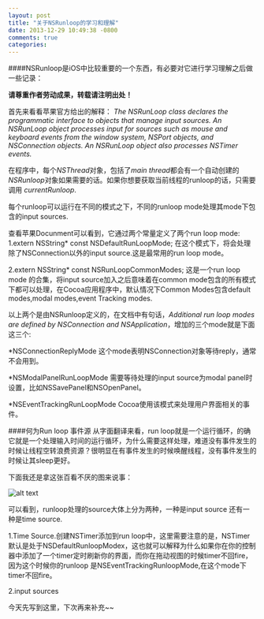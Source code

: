 ```yaml
---
layout: post
title: "关于NSRunloop的学习和理解"
date: 2013-12-29 10:49:38 -0800
comments: true
categories: 
---
```


####NSRunloop是iOS中比较重要的一个东西，有必要对它进行学习理解之后做一些记录：


<!-- more -->

**请尊重作者劳动成果，转载请注明出处！**

首先来看看苹果官方给出的解释：
*The NSRunLoop class declares the programmatic interface to objects that manage input sources. An NSRunLoop object processes input for sources such as mouse and keyboard events from the window system, NSPort objects, and NSConnection objects. An NSRunLoop object also processes NSTimer events.*

在程序中，每个*NSThread*对象，包括了*main thread*都会有一个自动创建的*NSRunloop*对象如果需要的话。如果你想要获取当前线程的runloop的话，只需要调用 *currentRunloop*.

每个runloop可以运行在不同的模式之下，不同的runloop mode处理其mode下包含的input sources.


查看苹果Docunment可以看到，它通过两个常量定义了两个run loop mode:
1.extern NSString* const NSDefaultRunLoopMode;
在这个模式下，将会处理除了NSConnection以外的input source.这是最常用的run loop mode。

2.extern NSString* const NSRunLoopCommonModes;
这是一个run loop mode 的合集，将input source加入之后意味着在common mode包含的所有模式下都可以处理，在Cocoa应用程序中，默认情况下Common Modes包含default modes,modal modes,event Tracking modes.

以上两个是由NSRunloop定义的，在文档中有句话，*Additional run loop modes are defined by NSConnection and NSApplication*，增加的三个mode就是下面这三个:

*NSConnectionReplyMode
这个mode表明NSConnection对象等待reply，通常不会用到。

*NSModalPanelRunLoopMode
需要等待处理的input source为modal panel时设置，比如NSSavePanel和NSOpenPanel。

*NSEventTrackingRunLoopMode
Cocoa使用该模式来处理用户界面相关的事件。

####何为Run loop 事件源
从字面翻译来看，run loop就是一个运行循环，的确它就是一个处理输入时间的运行循环，为什么需要这样处理，难道没有事件发生的时候让线程空转浪费资源？很明显在有事件发生的时候唤醒线程，没有事件发生的时候让其sleep更好。

下面我还是拿这张百看不厌的图来说事：

![alt text](https://developer.apple.com/library/mac/documentation/cocoa/conceptual/Multithreading/Art/runloop.jpg)

可以看到，runloop处理的source大体上分为两种，一种是input source 还有一种是time source.

1.Time Source.创建NSTimer添加到run loop中，这里需要注意的是，NSTimer默认是处于NSDefaultRunloopModex，这也就可以解释为什么如果你在你的控制器中添加了一个timer定时刷新你的界面，而你在拖动视图的时候timer不回fire，因为这个时候你的runloop 是NSEventTrackingRunloopMode,在这个mode下timer不回fire。

2.input sources



今天先写到这里，下次再来补充~~

